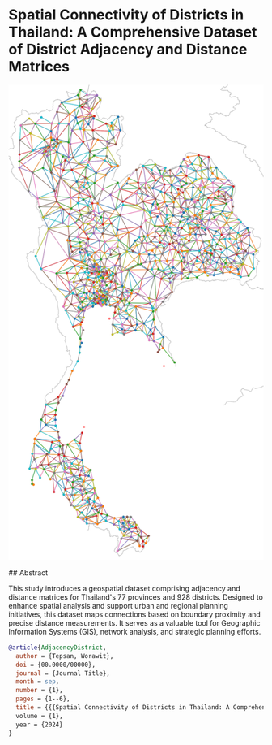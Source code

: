 # Spatial Connectivity of Districts in Thailand: A Comprehensive Dataset of District Adjacency and Distance Matrices

<p align="center">
  <img src="images/district_adjacency2.png" alt="Adjacency District Network" title="Adjacency District Network">
</p>
## Abstract

This study introduces a geospatial dataset comprising adjacency and distance matrices for Thailand's 77 provinces and 928 districts. Designed to enhance spatial analysis and support urban and regional planning initiatives, this dataset maps connections based on boundary proximity and precise distance measurements. It serves as a valuable tool for Geographic Information Systems (GIS), network analysis, and strategic planning efforts.

```bibtex
@article{AdjacencyDistrict,
  author = {Tepsan, Worawit},
  doi = {00.0000/00000},
  journal = {Journal Title},
  month = sep,
  number = {1},
  pages = {1--6},
  title = {{{Spatial Connectivity of Districts in Thailand: A Comprehensive Dataset of District Adjacency and Distance Matrices}},
  volume = {1},
  year = {2024}
}
